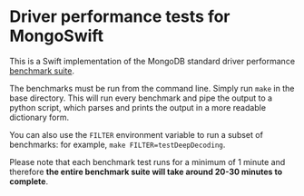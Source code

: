 # Driver performance tests for MongoSwift

This is a Swift implementation of the MongoDB standard driver performance [benchmark suite](https://github.com/mongodb/specifications/blob/master/source/benchmarking/benchmarking.rst). 

The benchmarks must be run from the command line. Simply run `make` in the base directory. This will run every benchmark and pipe the output to a python script, which parses and prints the output in a more readable dictionary form. 

You can also use the `FILTER` environment variable to run a subset of benchmarks: for example, `make FILTER=testDeepDecoding`.

Please note that each benchmark test runs for a minimum of 1 minute and therefore **the entire benchmark suite will take around 20-30 minutes to complete**.